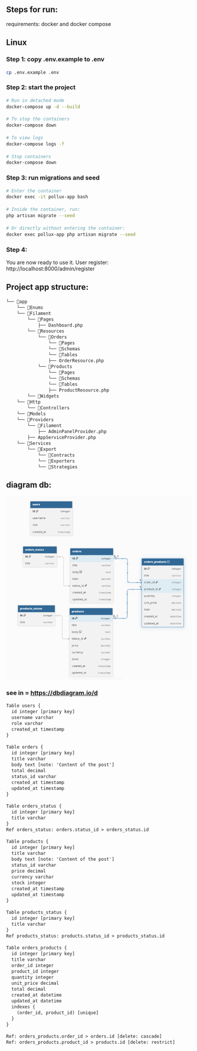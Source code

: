 ## Steps for run:
requirements: docker and docker compose

## Linux
### Step 1: copy .env.example to .env
```bash
cp .env.example .env
```

### Step 2: start the project
```bash
# Run in detached mode
docker-compose up -d --build

# To stop the containers
docker-compose down

# To view logs
docker-compose logs -f

# Stop containers
docker-compose down
```

### Step 3: run migrations and seed
```bash
# Enter the container
docker exec -it pollux-app bash

# Inside the container, run:
php artisan migrate --seed

# Or directly without entering the container:
docker exec pollux-app php artisan migrate --seed
```

### Step 4:
You are now ready to use it.
User register: http://localhost:8000/admin/register


## Project app structure:
```
└── 📁app
    └── 📁Enums
    └── 📁Filament
        └── 📁Pages
            ├── Dashboard.php
        └── 📁Resources
            └── 📁Orders
                └── 📁Pages
                └── 📁Schemas
                └── 📁Tables
                ├── OrderResource.php
            └── 📁Products
                └── 📁Pages
                └── 📁Schemas
                └── 📁Tables
                ├── ProductResource.php
        └── 📁Widgets
    └── 📁Http
        └── 📁Controllers
    └── 📁Models
    └── 📁Providers
        └── 📁Filament
            ├── AdminPanelProvider.php
        ├── AppServiceProvider.php
    └── 📁Services
        └── 📁Export
            └── 📁Contracts
            └── 📁Exporters
            └── 📁Strategies
```


## diagram db:

![alt text](image.png)
### see in = https://dbdiagram.io/d
```
Table users {
  id integer [primary key]
  username varchar
  role varchar
  created_at timestamp
}

Table orders {
  id integer [primary key]
  title varchar
  body text [note: 'Content of the post']
  total decimal
  status_id varchar
  created_at timestamp
  updated_at timestamp
}

Table orders_status {
  id integer [primary key]
  title varchar
}
Ref orders_status: orders.status_id > orders_status.id 

Table products {
  id integer [primary key]
  title varchar
  body text [note: 'Content of the post']
  status_id varchar
  price decimal
  currency varchar
  stock integer
  created_at timestamp
  updated_at timestamp
}

Table products_status {
  id integer [primary key]
  title varchar
}
Ref products_status: products.status_id > products_status.id 

Table orders_products {
  id integer [primary key]
  title varchar
  order_id integer
  product_id integer
  quantity integer
  unit_price decimal
  total decimal
  created_at datetime
  updated_at datetime
  indexes {
    (order_id, product_id) [unique]
  }
}

Ref: orders_products.order_id > orders.id [delete: cascade]
Ref: orders_products.product_id > products.id [delete: restrict]
```